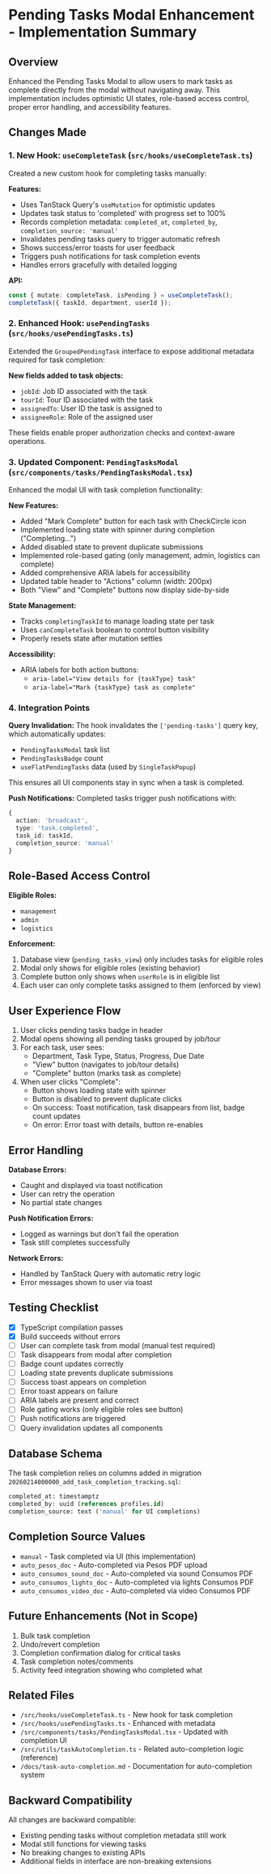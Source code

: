 # Pending Tasks Modal Enhancement - Implementation Summary

## Overview
Enhanced the Pending Tasks Modal to allow users to mark tasks as complete directly from the modal without navigating away. This implementation includes optimistic UI states, role-based access control, proper error handling, and accessibility features.

## Changes Made

### 1. New Hook: `useCompleteTask` (`src/hooks/useCompleteTask.ts`)
Created a new custom hook for completing tasks manually:

**Features:**
- Uses TanStack Query's `useMutation` for optimistic updates
- Updates task status to 'completed' with progress set to 100%
- Records completion metadata: `completed_at`, `completed_by`, `completion_source: 'manual'`
- Invalidates pending tasks query to trigger automatic refresh
- Shows success/error toasts for user feedback
- Triggers push notifications for task completion events
- Handles errors gracefully with detailed logging

**API:**
```typescript
const { mutate: completeTask, isPending } = useCompleteTask();
completeTask({ taskId, department, userId });
```

### 2. Enhanced Hook: `usePendingTasks` (`src/hooks/usePendingTasks.ts`)
Extended the `GroupedPendingTask` interface to expose additional metadata required for task completion:

**New fields added to task objects:**
- `jobId`: Job ID associated with the task
- `tourId`: Tour ID associated with the task  
- `assignedTo`: User ID the task is assigned to
- `assigneeRole`: Role of the assigned user

These fields enable proper authorization checks and context-aware operations.

### 3. Updated Component: `PendingTasksModal` (`src/components/tasks/PendingTasksModal.tsx`)
Enhanced the modal UI with task completion functionality:

**New Features:**
- Added "Mark Complete" button for each task with CheckCircle icon
- Implemented loading state with spinner during completion ("Completing...")
- Added disabled state to prevent duplicate submissions
- Implemented role-based gating (only management, admin, logistics can complete)
- Added comprehensive ARIA labels for accessibility
- Updated table header to "Actions" column (width: 200px)
- Both "View" and "Complete" buttons now display side-by-side

**State Management:**
- Tracks `completingTaskId` to manage loading state per task
- Uses `canCompleteTask` boolean to control button visibility
- Properly resets state after mutation settles

**Accessibility:**
- ARIA labels for both action buttons: 
  - `aria-label="View details for {taskType} task"`
  - `aria-label="Mark {taskType} task as complete"`

### 4. Integration Points

**Query Invalidation:**
The hook invalidates the `['pending-tasks']` query key, which automatically updates:
- `PendingTasksModal` task list
- `PendingTasksBadge` count
- `useFlatPendingTasks` data (used by `SingleTaskPopup`)

This ensures all UI components stay in sync when a task is completed.

**Push Notifications:**
Completed tasks trigger push notifications with:
```typescript
{
  action: 'broadcast',
  type: 'task.completed',
  task_id: taskId,
  completion_source: 'manual'
}
```

## Role-Based Access Control

**Eligible Roles:**
- `management`
- `admin`
- `logistics`

**Enforcement:**
1. Database view (`pending_tasks_view`) only includes tasks for eligible roles
2. Modal only shows for eligible roles (existing behavior)
3. Complete button only shows when `userRole` is in eligible list
4. Each user can only complete tasks assigned to them (enforced by view)

## User Experience Flow

1. User clicks pending tasks badge in header
2. Modal opens showing all pending tasks grouped by job/tour
3. For each task, user sees:
   - Department, Task Type, Status, Progress, Due Date
   - "View" button (navigates to job/tour details)
   - "Complete" button (marks task as complete)
4. When user clicks "Complete":
   - Button shows loading state with spinner
   - Button is disabled to prevent duplicate clicks
   - On success: Toast notification, task disappears from list, badge count updates
   - On error: Error toast with details, button re-enables

## Error Handling

**Database Errors:**
- Caught and displayed via toast notification
- User can retry the operation
- No partial state changes

**Push Notification Errors:**
- Logged as warnings but don't fail the operation
- Task still completes successfully

**Network Errors:**
- Handled by TanStack Query with automatic retry logic
- Error messages shown to user via toast

## Testing Checklist

- [x] TypeScript compilation passes
- [x] Build succeeds without errors
- [ ] User can complete task from modal (manual test required)
- [ ] Task disappears from modal after completion
- [ ] Badge count updates correctly
- [ ] Loading state prevents duplicate submissions
- [ ] Success toast appears on completion
- [ ] Error toast appears on failure
- [ ] ARIA labels are present and correct
- [ ] Role gating works (only eligible roles see button)
- [ ] Push notifications are triggered
- [ ] Query invalidation updates all components

## Database Schema

The task completion relies on columns added in migration `20260214000000_add_task_completion_tracking.sql`:

```sql
completed_at: timestamptz
completed_by: uuid (references profiles.id)
completion_source: text ('manual' for UI completions)
```

## Completion Source Values

- `manual` - Task completed via UI (this implementation)
- `auto_pesos_doc` - Auto-completed via Pesos PDF upload
- `auto_consumos_sound_doc` - Auto-completed via sound Consumos PDF
- `auto_consumos_lights_doc` - Auto-completed via lights Consumos PDF
- `auto_consumos_video_doc` - Auto-completed via video Consumos PDF

## Future Enhancements (Not in Scope)

1. Bulk task completion
2. Undo/revert completion
3. Completion confirmation dialog for critical tasks
4. Task completion notes/comments
5. Activity feed integration showing who completed what

## Related Files

- `/src/hooks/useCompleteTask.ts` - New hook for task completion
- `/src/hooks/usePendingTasks.ts` - Enhanced with metadata
- `/src/components/tasks/PendingTasksModal.tsx` - Updated with completion UI
- `/src/utils/taskAutoCompletion.ts` - Related auto-completion logic (reference)
- `/docs/task-auto-completion.md` - Documentation for auto-completion system

## Backward Compatibility

All changes are backward compatible:
- Existing pending tasks without completion metadata still work
- Modal still functions for viewing tasks
- No breaking changes to existing APIs
- Additional fields in interface are non-breaking extensions
